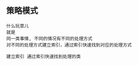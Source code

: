 ## 策略模式
    什么玩意儿
    就是
    同一类事情, 不同的情况有不同的处理方式
    对不同的处理方式建立索引，通过索引快速找到对应的处理方式
    
    建立索引 通过索引快速找到处理的类